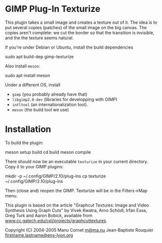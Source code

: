 # GIMP Plug-In Texturize

This plugin takes a small image and creates a texture out of it.
The idea is to put several copies (patches) of the small image on the big
canvas. The copies aren't complete: we cut the border so that the transition is
invisible, and the the texture seems natural.


If you're under Debian or Ubuntu, install the build dependencies

  sudo apt build-dep gimp-texturize

Also install `meson`:

  sudo apt install meson

Under a different OS, install
- `gimp` (you probably already have that)
- `libgimp2.0-dev` (libraries for developping with GIMP)
- `intltool` (an internationalization tool).
- `meson` (the build tool we use)

# Installation

To build the plugin:

   meson setup build
   cd build
   meson compile

There should now be an executable `texturize` in your current directory.
Copy it to your GIMP plugins:

  mkdir -p ~/.config/GIMP/2.10/plug-ins
  cp texturize ~/.config/GIMP/2.10/plug-ins

Then (close and) reopen the GIMP. Texturize will be in the Filters->Map menu.


This plugin is based on the article "Graphcut Textures: Image and Video Synthesis Using
Graph Cuts" by Vivek Kwatra, Arno Schödl, Irfan Essa, Greg Turk and Aaron
Bobick, available from www.cc.gatech.edu/cpl/projects/graphcuttextures.


Copyright (C) 2004-2005  Manu Cornet            <m@ma.nu>
                         Jean-Baptiste Rouquier <firstname.lastname@ens-lyon.org>
